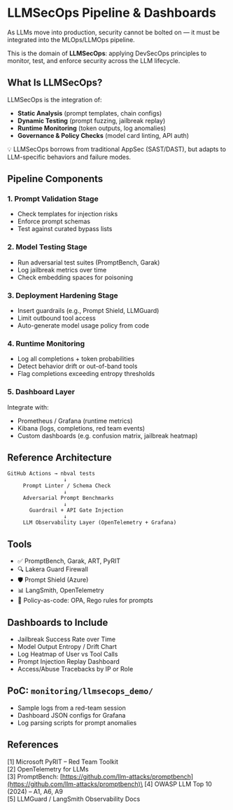# LLMSecOps Pipeline & Dashboards

As LLMs move into production, security cannot be bolted on — it must be integrated into the MLOps/LLMOps pipeline.

This is the domain of **LLMSecOps**: applying DevSecOps principles to monitor, test, and enforce security across the LLM lifecycle.

## What Is LLMSecOps?

LLMSecOps is the integration of:

* **Static Analysis** (prompt templates, chain configs)
* **Dynamic Testing** (prompt fuzzing, jailbreak replay)
* **Runtime Monitoring** (token outputs, log anomalies)
* **Governance & Policy Checks** (model card linting, API auth)

💡 LLMSecOps borrows from traditional AppSec (SAST/DAST), but adapts to LLM-specific behaviors and failure modes.

## Pipeline Components

### 1. Prompt Validation Stage

* Check templates for injection risks
* Enforce prompt schemas
* Test against curated bypass lists

### 2. Model Testing Stage

* Run adversarial test suites (PromptBench, Garak)
* Log jailbreak metrics over time
* Check embedding spaces for poisoning

### 3. Deployment Hardening Stage

* Insert guardrails (e.g., Prompt Shield, LLMGuard)
* Limit outbound tool access
* Auto-generate model usage policy from code

### 4. Runtime Monitoring

* Log all completions + token probabilities
* Detect behavior drift or out-of-band tools
* Flag completions exceeding entropy thresholds

### 5. Dashboard Layer

Integrate with:

* Prometheus / Grafana (runtime metrics)
* Kibana (logs, completions, red team events)
* Custom dashboards (e.g. confusion matrix, jailbreak heatmap)

## Reference Architecture

```
GitHub Actions → nbval tests
                  ↓
     Prompt Linter / Schema Check
                  ↓
     Adversarial Prompt Benchmarks
                  ↓
       Guardrail + API Gate Injection
                  ↓
     LLM Observability Layer (OpenTelemetry + Grafana)
```

## Tools

* ✅ PromptBench, Garak, ART, PyRIT
* 🔍 Lakera Guard Firewall
* 🛡️ Prompt Shield (Azure)
* 📊 LangSmith, OpenTelemetry
* 🔗 Policy-as-code: OPA, Rego rules for prompts

## Dashboards to Include

* Jailbreak Success Rate over Time
* Model Output Entropy / Drift Chart
* Log Heatmap of User vs Tool Calls
* Prompt Injection Replay Dashboard
* Access/Abuse Tracebacks by IP or Role

## PoC: `monitoring/llmsecops_demo/`

* Sample logs from a red-team session
* Dashboard JSON configs for Grafana
* Log parsing scripts for prompt anomalies

## References

\[1] Microsoft PyRIT – Red Team Toolkit\
\[2] OpenTelemetry for LLMs\
\[3] PromptBench: [https://github.com/llm-attacks/promptbench](https://github.com/llm-attacks/promptbench)\
\[4] OWASP LLM Top 10 (2024) – A1, A6, A9\
\[5] LLMGuard / LangSmith Observability Docs
